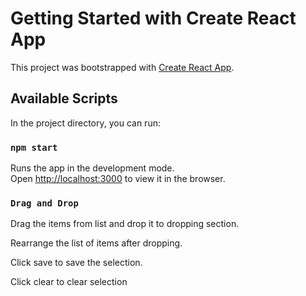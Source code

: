 # Getting Started with Create React App

This project was bootstrapped with [Create React App](https://github.com/facebook/create-react-app).

## Available Scripts

In the project directory, you can run:

### `npm start`

Runs the app in the development mode.\
Open [http://localhost:3000](http://localhost:3000) to view it in the browser.

### `Drag and Drop`

Drag the items from list and drop it to dropping section.

Rearrange the list of items after dropping.

Click save to save the selection.

Click clear to clear selection
